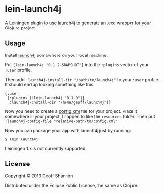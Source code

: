 # lein-launch4j

A Leiningen plugin to use [launch4j][l4j-home] to generate an .exe wrapper for
your Clojure project.

## Usage

Install [launch4j][l4j-home] somewhere on your local machine.

[l4j-home]: http://launch4j.sourceforge.net/

Put `[lein-launch4j "0.1.2-SNAPSHOT"]` into the `:plugins` vector of
your `:user` profile.

Then add `:launch4j-install-dir
"/path/to/launch4j"` to your `:user` profile.  It should end up
looking something like this:

    {:user
     {:plugins [[lein-launch4j "0.1.0"]]
      :launch4j-install-dir "/home/geoff/launch4j"}}

Now you need to create a [config.xml][l4j-docs] file for your project.
Place it somewhere in your project, I happen to like the `resources`
folder.  Then put `:launch4j-config-file "relative-path/to/config.xml"`

[l4j-docs]: http://launch4j.sourceforge.net/docs.html

Now you can package your app with launch4j just by running:

    $ lein launch4j


Leiningen 1.x is not currently supported.

## License

Copyright © 2013 Geoff Shannon

Distributed under the Eclipse Public License, the same as Clojure.
